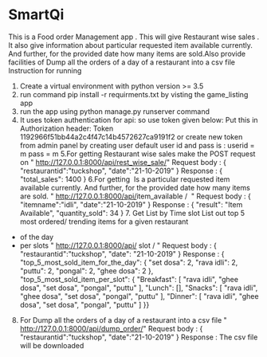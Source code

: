 # SmartQi
This is a Food order Management app . This will give Restaurant wise sales . It also give information about particular requested item available currently. And further, for the provided date how many items are sold.Also provide facilities of Dump all the orders of a day of a restaurant into a csv file
Instruction for running
1. Create a virtual environment with python version >= 3.5
2. run command pip install -r requirments.txt by visting the game_listing app
3. run the app using python manage.py runserver command
4. It uses token authentication for api:
so use token given below:
Put this in Authorization header:
Token 1192966f51bb44a2c4f47c14b4572627ca9191f2
or create new token from admin panel by creating user default user id and pass is :
userid = m
pass = m
5.For getting Restaurant wise sales make the POST request on 
"​ http://127.0.0.1:8000/api/rest_wise_sale/​ "
Request body :
    {
    "restaurantid":"tuckshop",
    "date":"21-10-2019"
    }
Response :
    {
    "total_sales": 1400
    }
6.For getting ​ Is a particular requested item available currently. And further, for the provided date how many items are sold.
"​ http://127.0.0.1:8000/api/​ item_available​ / ​ "
Request body :
    {
    "itemname":"idli",
    "date":"21-10-2019"
    }
Response :
    {
    "result": "Item Available",
    "quantity_sold": 34
    }
7.​ Get List by Time slot
List out top 5 most ordered/ trending items for a given restaurant
- of the day
- per slots
"​ http://127.0.0.1:8000/api/​ slot​ / ​ "
Request body :
    {
    "restaurantid":"tuckshop",
    "date": "21-10-2019"
    }
Response :
    {
    "top_5_most_sold_item_for_the_day": {
    "set dosa": 2,
    "rava idli": 2,
    "puttu": 2,
    "pongal": 2,
    "ghee dosa": 2
    },
    "top_5_most_sold_item_per_slot": {
    "Breakfast": [
    "rava idli",
    "ghee dosa",
    "set dosa",
    "pongal",
    "puttu"
    ],
    "Lunch": [],
    "Snacks": [
    "rava idli",
    "ghee dosa",
    "set dosa",
    "pongal",
    "puttu"
    ],
    "Dinner": [
    "rava idli",
    "ghee dosa",
    "set dosa",
    "pongal",
    "puttu"
    ]
    }}
8. For Dump all the orders of a day of a restaurant into a csv file
"​ http://127.0.0.1:8000/api/dump_order/​ "
Request body :
    {
    "restaurantid":"tuckshop",
    "date":"21-10-2019"
    }
Response : The csv file will be downloaded
